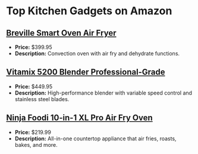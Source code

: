 # Top Kitchen Gadgets on Amazon

## [Breville Smart Oven Air Fryer](https://www.amazon.com/dp/B07WTH7B8N?tag=mychanneld-20)
- **Price:** $399.95
- **Description:** Convection oven with air fry and dehydrate functions.

## [Vitamix 5200 Blender Professional-Grade](https://www.amazon.com/dp/B001VMAYAM?tag=mychanneld-20)
- **Price:** $449.95
- **Description:** High-performance blender with variable speed control and stainless steel blades.

## [Ninja Foodi 10-in-1 XL Pro Air Fry Oven](https://www.amazon.com/dp/B08GC6PL3D?tag=mychanneld-20)
- **Price:** $219.99
- **Description:** All-in-one countertop appliance that air fries, roasts, bakes, and more.

